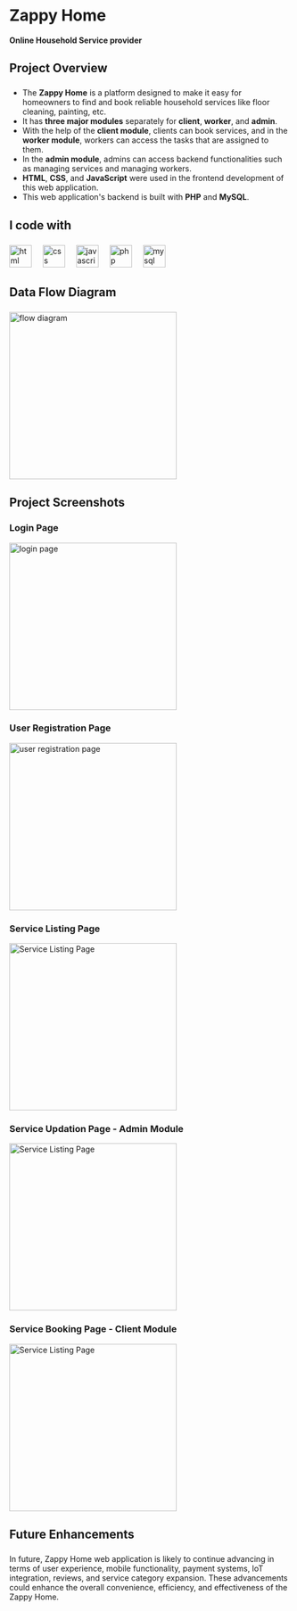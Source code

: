 <h1 align="left">Zappy Home</h1>
<b align="left">Online Household Service provider</b>

<h2 align="left">Project Overview</h2>

###

<p align="left">
  <ul>
    <li>The <b>Zappy Home</b> is a platform designed to make it easy for homeowners to find and book reliable household services like floor cleaning, painting, etc.</li>
    <li>It has <b>three major modules</b> separately for <b>client</b>, <b>worker</b>, and <b>admin</b>.</li>
    <li>With the help of the <b>client module</b>, clients can book services, and in the <b>worker module</b>, workers can access the tasks that are assigned to them.</li>
    <li>In the <b>admin module</b>, admins can access backend functionalities such as managing services and managing workers.</li>
    <li><b>HTML</b>, <b>CSS</b>, and <b>JavaScript</b> were used in the frontend development of this web application.</li>
    <li>This web application's backend is built with <b>PHP</b> and <b>MySQL</b>.</li>
  </ul>
</p>

###

<h2 align="left">I code with</h2>

###

<div align="left">
  <img src="https://cdn.jsdelivr.net/gh/devicons/devicon/icons/html5/html5-original.svg" height="40" alt="html logo"  />
  <img width="12" />
  <img src="https://cdn.jsdelivr.net/gh/devicons/devicon/icons/css3/css3-original.svg" height="40" alt="css logo"  />
  <img width="12" />
  <img src="https://cdn.jsdelivr.net/gh/devicons/devicon/icons/javascript/javascript-original.svg" height="40" alt="javascript logo"  />
  <img width="12" />
  <img src="https://cdn.jsdelivr.net/gh/devicons/devicon/icons/php/php-original.svg" height="40" alt="php logo"  />
  <img width="12" />
  <img src="https://cdn.jsdelivr.net/gh/devicons/devicon/icons/mysql/mysql-original.svg" height="40" alt="mysql logo"  />
</div>

###

<h2 align="left">Data Flow Diagram</h2>

###

<div align="left">
  <img src="https://github.com/HariBalaji96/Zappy-Home/assets/110282557/6a3ed2bd-9c35-4c5a-a52b-cca22ba421ca" height="300" alt="flow diagram"  />
</div>

###

<h2 align="left">Project Screenshots</h2>

###

<div align="left">
  <h3 align="left">Login Page</h3>
  <img src="https://github.com/HariBalaji96/Zappy-Home/assets/110282557/3401e931-124a-4fda-b998-2992e775eb70" height="300" alt="login page"  />
  
  ###
  
  <h3 align="left">User Registration Page</h3>
  <img src="https://github.com/HariBalaji96/Zappy-Home/assets/110282557/6aa6100c-8660-49b0-8c17-deb05fd7d748" height="300" alt="user registration page"  />

  ###
  
  <h3 align="left">Service Listing Page</h3>
  <img src="https://github.com/HariBalaji96/Zappy-Home/assets/110282557/2c647e4a-c62d-4caf-b77e-352c63111320" height="300" alt="Service Listing Page">

  ###
  
  <h3 align="left">Service Updation Page - Admin Module</h3>
  <img src="https://github.com/HariBalaji96/Zappy-Home/assets/110282557/ee7787c9-a7e8-41e1-a44b-ded5572a76fb" height="300" alt="Service Listing Page">

  ###
  
  <h3 align="left">Service Booking Page - Client Module</h3>
  <img src="https://github.com/HariBalaji96/Zappy-Home/assets/110282557/eb67a037-19b5-4db5-9295-7d12e880e22e" height="300" alt="Service Listing Page">


</div>

###

<h2 align="left">Future Enhancements</h2>

###

<p align="left">
  In future, Zappy Home web application is likely to continue advancing in terms of user 
experience, mobile functionality, payment systems, IoT integration, reviews, and service 
category expansion. These advancements could enhance the overall convenience, efficiency, 
and effectiveness of the Zappy Home.
</p>
